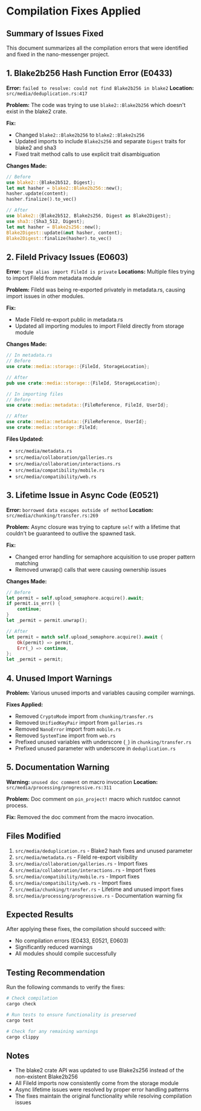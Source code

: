 # Compilation Fixes Applied

## Summary of Issues Fixed

This document summarizes all the compilation errors that were identified and fixed in the nano-messenger project.

## 1. Blake2b256 Hash Function Error (E0433)

**Error:** `failed to resolve: could not find Blake2b256 in blake2`
**Location:** `src/media/deduplication.rs:417`

**Problem:** The code was trying to use `blake2::Blake2b256` which doesn't exist in the blake2 crate.

**Fix:** 
- Changed `blake2::Blake2b256` to `blake2::Blake2s256`
- Updated imports to include `Blake2s256` and separate `Digest` traits for blake2 and sha3
- Fixed trait method calls to use explicit trait disambiguation

**Changes Made:**
```rust
// Before
use blake2::{Blake2b512, Digest};
let mut hasher = blake2::Blake2b256::new();
hasher.update(content);
hasher.finalize().to_vec()

// After
use blake2::{Blake2b512, Blake2s256, Digest as Blake2Digest};
use sha3::{Sha3_512, Digest};
let mut hasher = Blake2s256::new();
Blake2Digest::update(&mut hasher, content);
Blake2Digest::finalize(hasher).to_vec()
```

## 2. FileId Privacy Issues (E0603)

**Error:** `type alias import FileId is private`
**Locations:** Multiple files trying to import FileId from metadata module

**Problem:** FileId was being re-exported privately in metadata.rs, causing import issues in other modules.

**Fix:** 
- Made FileId re-export public in metadata.rs
- Updated all importing modules to import FileId directly from storage module

**Changes Made:**
```rust
// In metadata.rs
// Before
use crate::media::storage::{FileId, StorageLocation};

// After  
pub use crate::media::storage::{FileId, StorageLocation};

// In importing files
// Before
use crate::media::metadata::{FileReference, FileId, UserId};

// After
use crate::media::metadata::{FileReference, UserId};
use crate::media::storage::FileId;
```

**Files Updated:**
- `src/media/metadata.rs`
- `src/media/collaboration/galleries.rs`
- `src/media/collaboration/interactions.rs`
- `src/media/compatibility/mobile.rs`
- `src/media/compatibility/web.rs`

## 3. Lifetime Issue in Async Code (E0521)

**Error:** `borrowed data escapes outside of method`
**Location:** `src/media/chunking/transfer.rs:269`

**Problem:** Async closure was trying to capture `self` with a lifetime that couldn't be guaranteed to outlive the spawned task.

**Fix:** 
- Changed error handling for semaphore acquisition to use proper pattern matching
- Removed unwrap() calls that were causing ownership issues

**Changes Made:**
```rust
// Before
let permit = self.upload_semaphore.acquire().await;
if permit.is_err() {
    continue;
}
let _permit = permit.unwrap();

// After
let permit = match self.upload_semaphore.acquire().await {
    Ok(permit) => permit,
    Err(_) => continue,
};
let _permit = permit;
```

## 4. Unused Import Warnings

**Problem:** Various unused imports and variables causing compiler warnings.

**Fixes Applied:**
- Removed `CryptoMode` import from `chunking/transfer.rs`
- Removed `UnifiedKeyPair` import from `galleries.rs`
- Removed `NanoError` import from `mobile.rs`
- Removed `SystemTime` import from `web.rs`
- Prefixed unused variables with underscore (`_`) in `chunking/transfer.rs`
- Prefixed unused parameter with underscore in `deduplication.rs`

## 5. Documentation Warning

**Warning:** `unused doc comment` on macro invocation
**Location:** `src/media/processing/progressive.rs:311`

**Problem:** Doc comment on `pin_project!` macro which rustdoc cannot process.

**Fix:** Removed the doc comment from the macro invocation.

## Files Modified

1. `src/media/deduplication.rs` - Blake2 hash fixes and unused parameter
2. `src/media/metadata.rs` - FileId re-export visibility  
3. `src/media/collaboration/galleries.rs` - Import fixes
4. `src/media/collaboration/interactions.rs` - Import fixes
5. `src/media/compatibility/mobile.rs` - Import fixes
6. `src/media/compatibility/web.rs` - Import fixes
7. `src/media/chunking/transfer.rs` - Lifetime and unused import fixes
8. `src/media/processing/progressive.rs` - Documentation warning fix

## Expected Results

After applying these fixes, the compilation should succeed with:
- No compilation errors (E0433, E0521, E0603)
- Significantly reduced warnings
- All modules should compile successfully

## Testing Recommendation

Run the following commands to verify the fixes:

```bash
# Check compilation
cargo check

# Run tests to ensure functionality is preserved  
cargo test

# Check for any remaining warnings
cargo clippy
```

## Notes

- The blake2 crate API was updated to use Blake2s256 instead of the non-existent Blake2b256
- All FileId imports now consistently come from the storage module
- Async lifetime issues were resolved by proper error handling patterns
- The fixes maintain the original functionality while resolving compilation issues
